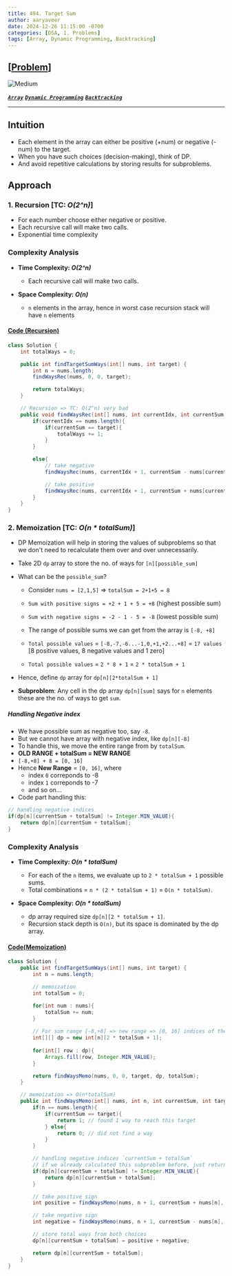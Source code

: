 ```yaml
---
title: 494. Target Sum
author: aaryaveer
date: 2024-12-26 11:15:00 -0700
categories: [DSA, 1. Problems]
tags: [Array, Dynamic Programming, Backtracking]
---
```


## [[Problem](https://leetcode.com/problems/target-sum/description/)]

<!-- ![Easy](https://img.shields.io/badge/Easy-green?style=for-the-badge)  -->
![Medium](https://img.shields.io/badge/Medium-yellow?style=for-the-badge)  
<!-- ![Hard](https://img.shields.io/badge/Hard-red?style=for-the-badge) -->

[**_`Array`_**](https://akr2803.github.io/tags/array/) [**_`Dynamic Programming`_**](https://akr2803.github.io/tags/dynamic-programming/) [**_`Backtracking`_**](https://akr2803.github.io/tags/backtracking/)

---

## Intuition
- Each element in the array can either be positive (+num) or negative (-num) to the target.
- When you have such choices (decision-making), think of DP.
- And avoid repetitive calculations by storing results for subproblems.

## Approach

### 1. Recursion [TC: _O(2^n)_]

- For each number choose either negative or positive.
- Each recursive call will make two calls.
- Exponential time complexity

### Complexity Analysis
- **Time Complexity: _O(2^n)_**
    - Each recursive call will make two calls.

- **Space Complexity: _O(n)_**
    - `n` elements in the array, hence in worst case recursion stack will have `n` elements

#### [Code (Recursion)](https://github.com/AKR-2803/DSA-Declassified/blob/main/POTD-Leetcode/December/code/TargetSum.java)
```java
class Solution {
    int totalWays = 0;

    public int findTargetSumWays(int[] nums, int target) {
        int n = nums.length;
        findWaysRec(nums, 0, 0, target);

        return totalWays;
    }

    // Recursion => TC: O(2^n) very bad
    public void findWaysRec(int[] nums, int currentIdx, int currentSum, int target){
        if(currentIdx == nums.length){
            if(currentSum == target){
                totalWays += 1;
            }
        }

        else{
            // take negative 
            findWaysRec(nums, currentIdx + 1, currentSum - nums[currentIdx], target);

            // take positive
            findWaysRec(nums, currentIdx + 1, currentSum + nums[currentIdx], target);
        }
    }
}
```

### 2. Memoization [TC: _O(n * totalSum)_]

- DP Memoization will help in storing the values of subproblems so that we don't need to recalculate them over and over unnecessarily.  
- Take 2D `dp` array to store the no. of ways for `[n][possible_sum]`
- What can be the `possible_sum`?

    - Consider `nums = [2,1,5]` => `totalSum = 2+1+5 = 8` 

    - `Sum with positive signs = +2 + 1 + 5 = +8`  (highest possible sum)
    - `Sum with negative signs = -2 - 1 - 5 = -8`  (lowest possible sum)

    - The range of possible sums we can get from the array is `[-8, +8]`

    - `Total possible values` = `[-8,-7,-6...-1,0,+1,+2...+8]` = `17 values` [8 positive values, 8 negative values and 1 zero]

    - `Total possible values` = `2 * 8 + 1` = `2 * totalSum + 1`

- Hence, define `dp` array for `dp[n][2*totalSum + 1]`

- **Subproblem**: Any cell in the dp array `dp[n][sum]` says for `n` elements these are the no. of ways to get `sum`.

##### **Handling Negative index**

- We have possible sum as negative too, say `-8`. 
- But we cannot have array with negative index, like `dp[n][-8]`
- To handle this, we move the entire range from  by `totalSum`.
- **OLD RANGE + totalSum = NEW RANGE**
- `[-8,+8] + 8 = [0, 16]`
- Hence **New Range** = `[0, 16]`, where
    - index `0` correponds to -8
    - index `1` correponds to -7
    - and so on...
- Code part handling this:
```java
// handling negative indices
if(dp[n][currentSum + totalSum] != Integer.MIN_VALUE){
    return dp[n][currentSum + totalSum];
}
```

### Complexity Analysis

- **Time Complexity: _O(n * totalSum)_**  
  - For each of the `n` items, we evaluate up to `2 * totalSum + 1` possible sums.  
  - Total combinations = `n * (2 * totalSum + 1)` = `O(n * totalSum)`.

- **Space Complexity: _O(n * totalSum)_**  
  - dp array required size `dp[n][2 * totalSum + 1]`.  
  - Recursion stack depth is `O(n)`, but its space is dominated by the dp array.

#### [Code(Memoization)](https://github.com/AKR-2803/DSA-Declassified/blob/main/POTD-Leetcode/December/code/TargetSum.java)

```java
class Solution {
    public int findTargetSumWays(int[] nums, int target) {
        int n = nums.length;

        // memoization
        int totalSum = 0;

        for(int num : nums){
            totalSum += num;
        }
        
        // For sum range [-8,+8] => new range => [0, 16] indices of the `dp` array
        int[][] dp = new int[n][2 * totalSum + 1];
        
        for(int[] row : dp){
            Arrays.fill(row, Integer.MIN_VALUE);
        }

        return findWaysMemo(nums, 0, 0, target, dp, totalSum);  
    }

    // memoization => O(n*totalSum)
    public int findWaysMemo(int[] nums, int n, int currentSum, int target, int[][] dp, int totalSum){
        if(n == nums.length){
            if(currentSum == target){
                return 1; // found 1 way to reach this target
            } else{
                return 0; // did not find a way
            }
        }

        // handling negative indices `currentSum + totalSum` 
        // if we already calculated this subproblem before, just return its value
        if(dp[n][currentSum + totalSum] != Integer.MIN_VALUE){
            return dp[n][currentSum + totalSum];
        }

        // take positive sign
        int positive = findWaysMemo(nums, n + 1, currentSum + nums[n], target, dp, totalSum);

        // take negative sign
        int negative = findWaysMemo(nums, n + 1, currentSum - nums[n], target, dp, totalSum);

        // store total ways from both choices
        dp[n][currentSum + totalSum] = positive + negative;

        return dp[n][currentSum + totalSum];
    }
}
```